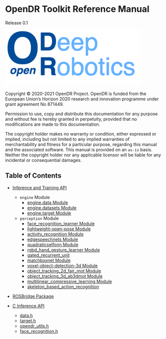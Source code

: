# OpenDR Toolkit Reference Manual

Release 0.1

![OpenDR](images/opendr_logo.png)

Copyright &copy; 2020-2021 OpenDR Project.
OpenDR is funded from the European Union’s Horizon 2020 research and innovation programme under grant agreement No 871449.

Permission to use, copy and distribute this documentation for any purpose and without fee is hereby granted in perpetuity, provided that no modifications are made to this documentation.

The copyright holder makes no warranty or condition, either expressed or implied, including but not limited to any implied warranties of merchantability and fitness for a particular purpose, regarding this manual and the associated software.
This manual is provided on an `as-is` basis.
Neither the copyright holder nor any applicable licensor will be liable for any incidental or consequential damages.

## Table of Contents

- [Inference and Training API](inference-and-training-api.md)
    - `engine` Module
        - [engine.data Module](engine-data.md)
        - [engine.datasets Module](engine-datasets.md)
        - [engine.target Module](engine-target.md)
    - `perception` Module
        - [face_recognition_learner Module](face-recognition.md)
        - [lightweight-open-pose Module](lightweight-open-pose.md)
        - [activity_recognition Module](activity-recognition.md)
        - [edgespeechnets Module](edgespeechnets.md)
        - [quadraticselfonn Module](quadratic-selfonn.md)
        - [rgbd_hand_gesture_learner Module](rgbd_hand_gesture_learner.md)
        - [gated_recurrent_unit](gated-recurrent-unit-learner.md)
        - [matchboxnet Module](matchboxnet.md)
        - [voxel-object-detection-3d Module](voxel-object-detection-3d.md)
        - [object_tracking_2d_fair_mot Module](object-tracking-2d-fair-mot.md)
        - [object_tracking_3d_ab3dmot Module](object-tracking-3d-ab3dmot.md)
        - [multilinear_compressive_learning Module](multilinear_compressive_learning.md)
        - [skeleton_based_action_recognition](skeleton_based_action_recognition.md)
        
- [ROSBridge Package](rosbridge.md)
- [C Inference API](c-api.md)
    - [data.h](c-data-h.md)
    - [target.h](c-target-h.md) 
    - [opendr_utils.h](c-opendr-utils-h.md)
    - [face_recognition.h](c-face-recognition-h.md)
